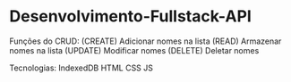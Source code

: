 # Desenvolvimento-Fullstack-API

Funções do CRUD: 
(CREATE) Adicionar nomes na lista
(READ) Armazenar nomes na lista
(UPDATE) Modificar nomes 
(DELETE) Deletar nomes

Tecnologias:
IndexedDB
HTML
CSS
JS
